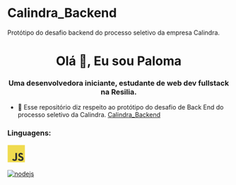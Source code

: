 # Calindra_Backend
Protótipo do desafio backend do processo seletivo da empresa Calindra. 

<h1 align="center">Olá 👋, Eu sou Paloma</h1>
<h3 align="center">Uma desenvolvedora iniciante, estudante de web dev fullstack na Resilia. </h3>

- 🔭 Esse repositório diz respeito ao protótipo do desafio de Back End do processo seletivo da Calindra. [Calindra_Backend](https://github.com/PamBarros/Calindra_Backend)

<h3 align="left">Linguagens:</h3>
<p align="left"> <a href="https://developer.mozilla.org/en-US/docs/Web/JavaScript" target="_blank" rel="noreferrer"> <img src="https://raw.githubusercontent.com/devicons/devicon/master/icons/javascript/javascript-original.svg" alt="javascript" width="40" height="40"/> </a> </p> 
</a> <a href="https://nodejs.org" target="_blank" rel="noreferrer"> <img src="https://raw.githubusercontent.com/devicons/devicon/master/ icons/nodejs/nodejs-original-wordmark.svg" alt="nodejs" width="40" height="40"/> </a> </p>



